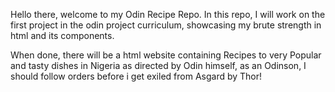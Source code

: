 Hello there, welcome to my Odin Recipe Repo.
In this repo, I will work on the first project in the odin project curriculum, showcasing my brute strength in html and its components.

When done, there will be a html website containing Recipes to very Popular and tasty dishes in Nigeria as directed by Odin himself, as an Odinson, I should follow orders before i get exiled from Asgard by Thor!

